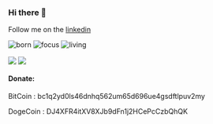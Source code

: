 ### Hi there 👋
Follow me on the [linkedin](http://linkedin.com/in/hopdrmot3)

![born](https://img.shields.io/badge/born-1999-blue)
![focus](https://img.shields.io/badge/focus-backend-brightgreen)
![living](https://img.shields.io/badge/living-iran-3c9)

<a href="https://github.com/mot3">
<img align="center" src="https://github-readme-stats.vercel.app/api?username=mot3&show_icons=true&count_private=true&include_all_commits=true&theme=nord" /></a>
<a href="https://github.com/mot3">
<img align="center" src="https://github-readme-stats.vercel.app/api/top-langs/?username=mot3&theme=nord" />
</a>

#### Donate:
BitCoin : bc1q2yd0ls46dnhq562um65d696ue4gsdftlpuv2my

DogeCoin : DJ4XFR4itXV8XJb9dFn1j2HCePcCzbQhQK

<!--
**mot3/mot3** is a ✨ _special_ ✨ repository because its `README.md` (this file) appears on your GitHub profile.

Here are some ideas to get you started:

- 🔭 I’m currently working on ...
- 🌱 I’m currently learning ...
- 👯 I’m looking to collaborate on ...
- 🤔 I’m looking for help with ...
- 💬 Ask me about ...
- 📫 How to reach me: ...
- 😄 Pronouns: ...
- ⚡ Fun fact: ...
-->
